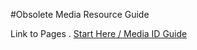 #Obsolete Media Resource Guide

Link to Pages . 
[Start Here / Media ID Guide](https://github.com/frannietrempe/Obsolete-Removable-Media-Guide/blob/master/pages/start_here_media_ID)
